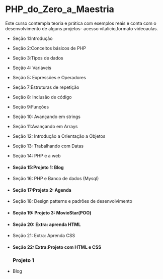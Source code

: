 # PHP_do_Zero_a_Maestria
Este curso contempla teoria e prática com exemplos reais e conta com o desenvolvimento de alguns projetos- acesso vitalício,formato videoaulas.
* Seção 1:Introdução
* Seção 2:Conceitos básicos de PHP
* Seção 3:Tipos de dados
* Seção 4: Variáveis
* Seção 5: Expressões e Operadores
* Seção 7:Estruturas de repetição
* Seção 8: Inclusão de código
* Seção 9:Funções
* Seção 10: Avançando em strings
* Seção 11:Avançando em Arrays
* Seção 12: Introdução a Orientação a Objetos
* Seção 13: Trabalhando com Datas
* Seção 14: PHP e a web
* #### Seção 15:Projeto 1: Blog
* Seção 16: PHP e Banco de dados (Mysql)
* #### Seção 17:Projeto 2: Agenda
* Seção 18: Design patterns e padrões de desenvolvimento
* #### Seção 19: Projeto 3: MovieStar(POO)
* #### Seção 20: Extra: aprenda HTML
* Seção 21: Extra: Aprenda CSS
* #### Seção 22: Extra:Projeto com HTML e CSS

  ### Projeto 1

 * Blog
    
  

